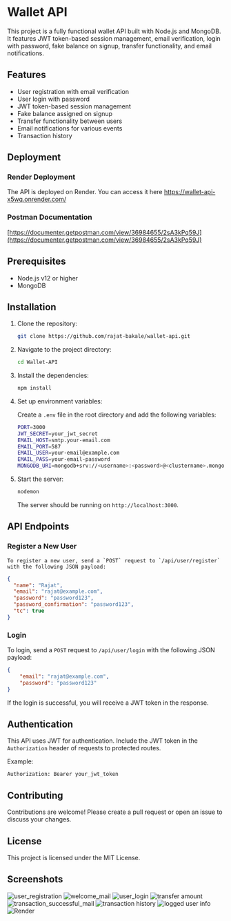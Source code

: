 # Wallet API

This project is a fully functional wallet API built with Node.js and MongoDB. It features JWT token-based session management, email verification, login with password, fake balance on signup, transfer functionality, and email notifications.

## Features

- User registration with email verification
- User login with password
- JWT token-based session management
- Fake balance assigned on signup
- Transfer functionality between users
- Email notifications for various events
- Transaction history

## Deployment

### Render Deployment

The API is deployed on Render. You can access it here https://wallet-api-x5wq.onrender.com/

### Postman Documentation 

[https://documenter.getpostman.com/view/36984655/2sA3kPq59J](https://documenter.getpostman.com/view/36984655/2sA3kPq59J)

## Prerequisites
   - Node.js v12 or higher
   - MongoDB

## Installation

1. Clone the repository:

    ```bash
    git clone https://github.com/rajat-bakale/wallet-api.git
    ```

2. Navigate to the project directory:

    ```bash
    cd Wallet-API
    ```

3. Install the dependencies:

    ```bash
    npm install
    ```

4. Set up environment variables:

    Create a `.env` file in the root directory and add the following variables:

    ```bash
    PORT=3000
    JWT_SECRET=your_jwt_secret
    EMAIL_HOST=smtp.your-email.com
    EMAIL_PORT=587
    EMAIL_USER=your-email@example.com
    EMAIL_PASS=your-email-password
    MONGODB_URI=mongodb+srv://<username>:<password>@<clustername>.mongodb.net/<dbname>?retryWrites=true&w=majority
    ```

5. Start the server:

    ```bash
    nodemon
    ```

    The server should be running on `http://localhost:3000`.

## API Endpoints 

### Register a New User
    To register a new user, send a `POST` request to `/api/user/register` with the following JSON payload:

```json
{
  "name": "Rajat",
  "email": "rajat@example.com",
  "password": "password123",
  "password_confirmation": "password123",
  "tc": true
}
```

### Login

To login, send a `POST` request to `/api/user/login` with the following JSON payload:

```json
{
    "email": "rajat@example.com",
    "password": "password123"
}
```

If the login is successful, you will receive a JWT token in the response.

## Authentication

This API uses JWT for authentication. Include the JWT token in the `Authorization` header of requests to protected routes.

Example:

```http
Authorization: Bearer your_jwt_token
```

## Contributing

Contributions are welcome! Please create a pull request or open an issue to discuss your changes.

## License

This project is licensed under the MIT License.

## Screenshots

![user_registration](https://github.com/user-attachments/assets/e355a2e7-ed7f-4d81-9621-83a7620cdc66)
![welcome_mail](https://github.com/user-attachments/assets/1c6cdda1-b37b-4174-9314-cd97d8f1d8e2)
![user_login](https://github.com/user-attachments/assets/b9d54267-afc2-490c-8fed-886186ffa574)
![transfer amount](https://github.com/user-attachments/assets/4c1e5ffd-1e56-4749-bbf5-b9f7335bd81a)
![transaction_successful_mail](https://github.com/user-attachments/assets/81fabb8a-f233-420e-8cce-b80ad9379933)
![transaction history](https://github.com/user-attachments/assets/dd46fe79-1336-4c35-bd14-3311ca8bca9a)
![logged user info](https://github.com/user-attachments/assets/ec351701-a228-4c1d-903c-bdba0d884cb2)
![Render](https://github.com/user-attachments/assets/339bd8b6-e45a-4a76-8ebe-c08cbf02f80c)


